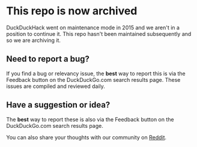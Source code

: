 # This repo is now archived

DuckDuckHack went on maintenance mode in 2015 and we aren't in a position to continue it. This repo hasn't been maintained subsequently and so we are archiving it.

## Need to report a bug?

If you find a bug or relevancy issue, the **best** way to report this is via the Feedback button on the DuckDuckGo.com search results page. These issues are compiled and reviewed daily.

## Have a suggestion or idea?

The **best** way to report these is also via the Feedback button on the DuckDuckGo.com search results page.

You can also share your thoughts with our community on [Reddit](https://www.reddit.com/r/duckduckgo/).
